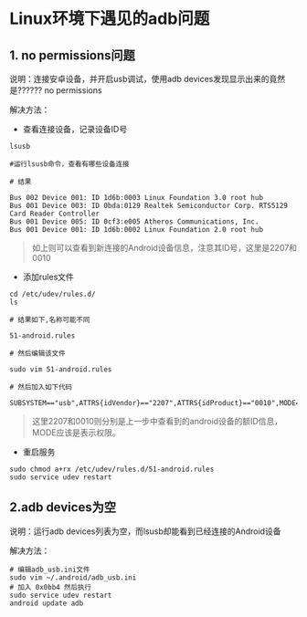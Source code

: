 # Linux环境下遇见的adb问题

## 1. no permissions问题

说明：连接安卓设备，并开启usb调试，使用adb devices发现显示出来的竟然是?????? no permissions

解决方法：

- 查看连接设备，记录设备ID号

```shell
lsusb

#运行lsusb命令，查看有哪些设备连接

# 结果

Bus 002 Device 001: ID 1d6b:0003 Linux Foundation 3.0 root hub
Bus 001 Device 003: ID 0bda:0129 Realtek Semiconductor Corp. RTS5129 Card Reader Controller
Bus 001 Device 005: ID 0cf3:e005 Atheros Communications, Inc.
Bus 001 Device 001: ID 1d6b:0002 Linux Foundation 2.0 root hub
```

> 如上则可以查看到新连接的Android设备信息，注意其ID号，这里是2207和0010

- 添加rules文件

```shell
cd /etc/udev/rules.d/
ls

# 结果如下,名称可能不同

51-android.rules

# 然后编辑该文件

sudo vim 51-android.rules

# 然后加入如下代码

SUBSYSTEM=="usb",ATTRS{idVendor}=="2207",ATTRS{idProduct}=="0010",MODE="0666"
```

> 这里2207和0010则分别是上一步中查看到的android设备的额ID信息，MODE应该是表示权限。

- 重启服务

```shell
sudo chmod a+rx /etc/udev/rules.d/51-android.rules
sudo service udev restart
```



## 2.adb devices为空

说明：运行adb devices列表为空，而lsusb却能看到已经连接的Android设备

解决方法：

```shell
# 编辑adb_usb.ini文件
sudo vim ~/.android/adb_usb.ini
# 加入 0x0bb4 然后执行
sudo service udev restart
android update adb
```